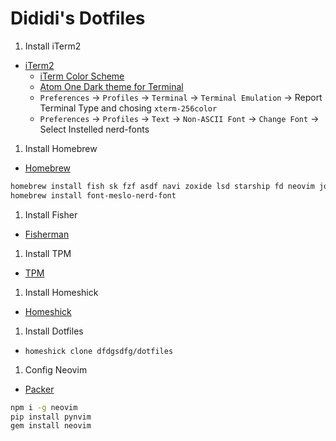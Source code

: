 # Dididi's Dotfiles

1. Install iTerm2
  - [iTerm2](http://iterm2.com/)
    - [iTerm Color Scheme](https://github.com/mbadolato/iTerm2-Color-Schemes)
    - [Atom One Dark theme for Terminal](https://github.com/nathanbuchar/atom-one-dark-terminal)
    - `Preferences` -> `Profiles` -> `Terminal` -> `Terminal Emulation` -> Report Terminal Type and chosing `xterm-256color`
    - `Preferences` -> `Profiles` -> `Text` -> `Non-ASCII Font` -> `Change Font` -> Select Instelled nerd-fonts

1. Install Homebrew
  - [Homebrew](http://brew.sh/)
```bash
homebrew install fish sk fzf asdf navi zoxide lsd starship fd neovim jq cat lazygit mosh trash tmux
homebrew install font-meslo-nerd-font
```

1. Install Fisher
  - [Fisherman](http://fisherman.sh)

1. Install TPM
  - [TPM](https://github.com/tmux-plugins/tpm)

1. Install Homeshick
  - [Homeshick](https://github.com/andsens/homeshick)

1. Install Dotfiles
  - `homeshick clone dfdgsdfg/dotfiles`

1. Config Neovim
  - [Packer](https://github.com/wbthomason/packer.nvim)
```bash
npm i -g neovim
pip install pynvim
gem install neovim
```
